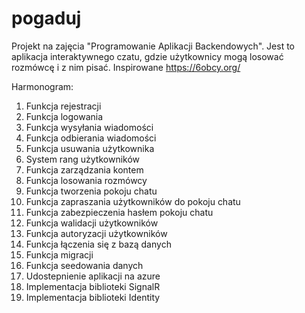 # pogaduj

Projekt na zajęcia "Programowanie Aplikacji Backendowych". Jest to aplikacja interaktywnego czatu, gdzie użytkownicy mogą losować rozmówcę i z nim pisać. 
Inspirowane https://6obcy.org/

Harmonogram:

1. Funkcja rejestracji
2. Funkcja logowania
3. Funkcja wysyłania wiadomości
4. Funkcja odbierania wiadomości
5. Funkcja usuwania użytkownika
6. System rang użytkowników
7. Funkcja zarządzania kontem
8. Funkcja losowania rozmówcy
9. Funkcja tworzenia pokoju chatu
10. Funkcja zapraszania użytkowników do pokoju chatu
11. Funkcja zabezpieczenia hasłem pokoju chatu
12. Funkcja walidacji użytkowników
13. Funkcja autoryzacji użytkowników
14. Funkcja łączenia się z bazą danych
15. Funkcja migracji
16. Funkcja seedowania danych
17. Udostepnienie aplikacji na azure
18. Implementacja biblioteki SignalR
19. Implementacja biblioteki Identity
